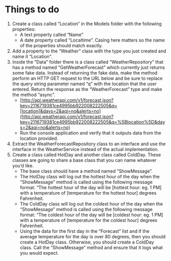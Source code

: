 # Things to do
1. Create a class called “Location” in the Models folder with the following properties:
	- A text property called “Name”
	- A date property called “Localtime”. Casing here matters so the name of the properties should match exactly.
1.  Add a property to the “Weather” class with the type you just created and name it “Location”.
1.  Inside the “Data” folder there is a class called “WeatherRepository” that has a method named “GetWeatherForecast” which currently just returns some fake data. Instead of returning the fake data, make the method perform an HTTP GET request to the URL below and be sure to replace the query string parameter named “q” with the location that the user entered. Return the response as the “WeatherForecast” type and make the method “async”.
    -  [http://api.weatherapi.com/v1/forecast.json?key=2116719381ce4995bb922008222505&q=[location]&days=2&aqi=no&alerts=no](http://api.weatherapi.com/v1/forecast.json?key=2116719381ce4995bb922008222505&q=%5Blocation%5D&days=2&aqi=no&alerts=no)
    - Run the console application and verify that it outputs data from the location provided.
1.  Extract the WeatherForecastRepository class to an interface and use the interface in the WeatherService instead of the actual implementation.
1.  Create a class called HotDay and another class called ColdDay. These classes are going to share a base class that you can name whatever you’d like.
    - The base class should have a method named “ShowMessage”.
    - The HotDay class will log out the hottest hour of the day when the “ShowMessage” method is called using the following message format: “The hottest hour of the day will be [hottest hour: eg. 1 PM] with a temperature of [temperature for the hottest hour] degrees Fahrenheit.
    - The ColdDay class will log out the coldest hour of the day when the “ShowMessage” method is called using the following message format: “The coldest hour of the day will be [coldest hour: eg. 1 PM] with a temperature of [temperature for the coldest hour] degrees Fahrenheit.
    - Using the data for the first day in the “Forecast” list and if the average temperature for the day is over 80 degrees, then you should create a HotDay class. Otherwise, you should create a ColdDay class. Call the “ShowMessage” method and ensure that it logs what you would expect.
